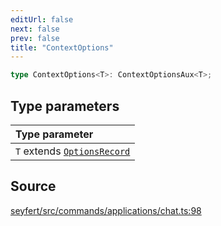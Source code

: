 ```yaml
---
editUrl: false
next: false
prev: false
title: "ContextOptions"
---
```


```ts
type ContextOptions<T>: ContextOptionsAux<T>;
```

## Type parameters

| Type parameter |
| :------ |
| `T` extends [`OptionsRecord`](/api/type-aliases/optionsrecord/) |

## Source

[seyfert/src/commands/applications/chat.ts:98](https://github.com/potoland/potocuit/blob/fe122a1/src/commands/applications/chat.ts#L98)
